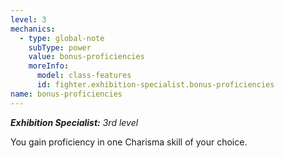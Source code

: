```yaml
---
level: 3
mechanics:
  - type: global-note
    subType: power
    value: bonus-proficiencies
    moreInfo:
      model: class-features
      id: fighter.exhibition-specialist.bonus-proficiencies
name: bonus-proficiencies
---
```

_**Exhibition Specialist:** 3rd level_
You gain proficiency in one Charisma skill of your choice.